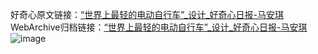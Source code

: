 好奇心原文链接：[“世界上最轻的电动自行车”_设计_好奇心日报-马安琪 ](https://www.qdaily.com/articles/12261.html)
WebArchive归档链接：[“世界上最轻的电动自行车”_设计_好奇心日报-马安琪 ](http://web.archive.org/web/20190623172141/https://www.qdaily.com/articles/12261.html)
![image](http://ww3.sinaimg.cn/large/007d5XDply1g3wi3w19u1j30u03rddwu)